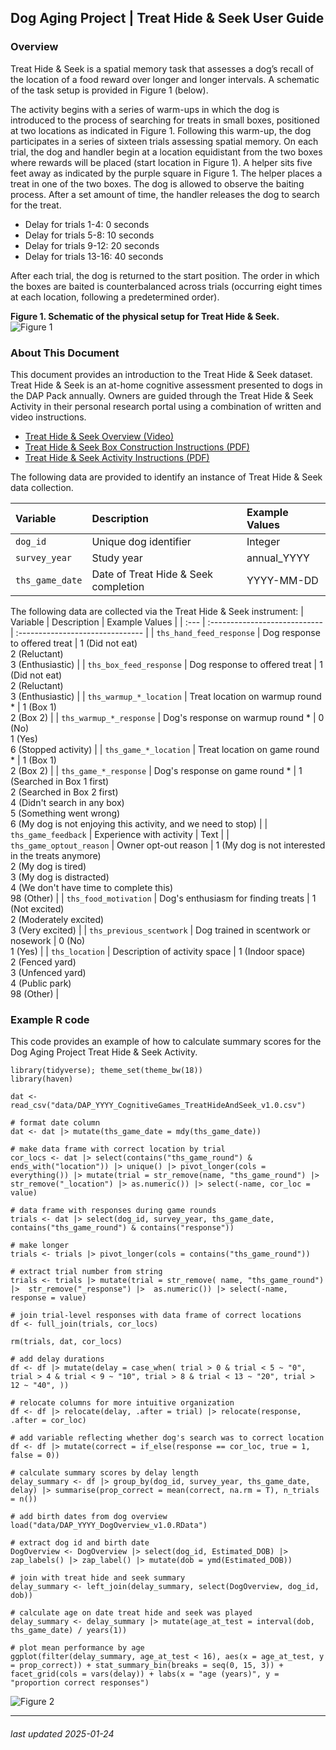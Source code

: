 ## Dog Aging Project | Treat Hide & Seek User Guide

### Overview

Treat Hide & Seek is a spatial memory task that assesses a dog’s recall of the location of a food reward over longer and longer intervals. A schematic of the task setup is provided in Figure 1 (below).

The activity begins with a series of warm-ups in which the dog is introduced to the process of searching for treats in small boxes, positioned at two locations as indicated in Figure 1. Following this warm-up, the dog participates in a series of sixteen trials assessing spatial memory. On each trial, the dog and handler begin at a location equidistant from the two boxes where rewards will be placed (start location in Figure 1). A helper sits five feet away as indicated by the purple square in Figure 1. The helper places a treat in one of the two boxes. The dog is allowed to observe the baiting process. After a set amount of time, the handler releases the dog to search for the treat. 

- Delay for trials 1-4: 0 seconds 
- Delay for trials 5-8:	10 seconds 
- Delay for trials 9-12: 20 seconds 
- Delay for trials 13-16:	40 seconds 

After each trial, the dog is returned to the start position. The order in which the boxes are baited is counterbalanced across trials (occurring eight times at each location, following a predetermined order).

__Figure 1. Schematic of the physical setup for Treat Hide & Seek.__<br>
![Figure 1](ReferenceFiles/THAS_Fig1.JPG)

### About This Document 

This document provides an introduction to the Treat Hide & Seek dataset. Treat Hide & Seek is an at-home cognitive assessment presented to dogs in the DAP Pack annually. Owners are guided through the Treat Hide & Seek Activity in their personal research portal using a combination of written and video instructions.  
- [Treat Hide & Seek Overview (Video)](https://vimeo.com/842997796/97d082dc00?share=copy)
- [Treat Hide & Seek Box Construction Instructions (PDF)](ReferenceFiles/Cognitive_Treat_Hide_and_Seek_Box_Construction_Instructions_THS.pdf)
- [Treat Hide & Seek Activity Instructions (PDF)](ReferenceFiles/Cognitive_Treat_Hide_and_Seek_Activity_Instructions.)

The following data are provided to identify an instance of Treat Hide & Seek data collection.

| Variable      | Description | Example Values |
| :--- | :---------------------------- | :------------------------------- |
| `dog_id`      | Unique dog identifier       | Integer | 
| `survey_year` | Study year | annual_YYYY |
| `ths_game_date` | Date of Treat Hide & Seek completion | YYYY-MM-DD |

The following data are collected via the Treat Hide & Seek instrument:
| Variable      | Description | Example Values |
| :--- | :---------------------------- | :------------------------------- |
| `ths_hand_feed_response`      | Dog response to offered treat | 1 (Did not eat)<br>2 (Reluctant)<br>3 (Enthusiastic) | 
| `ths_box_feed_response` | Dog response to offered treat | 1 (Did not eat)<br>2 (Reluctant)<br>3 (Enthusiastic) | 
| `ths_warmup_*_location` | Treat location on warmup round * | 1 (Box 1)<br>2 (Box 2) |
| `ths_warmup_*_response` | Dog's response on warmup round * | 0 (No)<br>1 (Yes)<br>6 (Stopped activity) |
| `ths_game_*_location` | Treat location on game round * | 1 (Box 1) <br> 2 (Box 2) |
| `ths_game_*_response` | Dog's response on game round * | 1 (Searched in Box 1 first)<br>2 (Searched in Box 2 first)<br>4 (Didn't search in any box)<br>5 (Something went wrong)<br>6 (My dog is not enjoying this activity, and we need to stop) |
| `ths_game_feedback` | Experience with activity | Text | 
| `ths_game_optout_reason` | Owner opt-out reason | 1 (My dog is not interested in the treats anymore)<br>2 (My dog is tired)<br>3 (My dog is distracted)<br>4 (We don't have time to complete this)<br>98 (Other) | 
| `ths_food_motivation` | Dog's enthusiasm for finding treats | 1 (Not excited)<br>2 (Moderately excited)<br>3 (Very excited) | 
| `ths_previous_scentwork` | Dog trained in scentwork or nosework | 0 (No)<br>1 (Yes) |
| `ths_location` | Description of activity space | 1 (Indoor space)<br>2 (Fenced yard)<br>3 (Unfenced yard)<br>4 (Public park)<br>98 (Other) |  

### Example R code

This code provides an example of how to calculate summary scores for the Dog Aging Project Treat Hide & Seek Activity.

`library(tidyverse); theme_set(theme_bw(18))`<br>
`library(haven)`

`dat <- read_csv("data/DAP_YYYY_CognitiveGames_TreatHideAndSeek_v1.0.csv")`<br>

`# format date column`<br>
`dat <- dat |> mutate(ths_game_date = mdy(ths_game_date))`<br>

`# make data frame with correct location by trial`<br>
`cor_locs <- dat |>
  select(contains("ths_game_round") & ends_with("location")) |>
  unique() |>
  pivot_longer(cols = everything()) |>
  mutate(trial = str_remove(name, "ths_game_round") |>
    str_remove("_location") |> as.numeric()) |>
  select(-name, cor_loc = value)`<br>

`# data frame with responses during game rounds`<br>
`trials <- dat |> select(dog_id, survey_year, ths_game_date, contains("ths_game_round") & contains("response"))`<br>

`# make longer`<br>
`trials <- trials |> pivot_longer(cols = contains("ths_game_round"))`<br>

`# extract trial number from string`<br>
`trials <- trials |>
  mutate(trial = str_remove(
    name, "ths_game_round") |> 
      str_remove("_response") |> 
      as.numeric()) |>
  select(-name, response = value)`<br>

`# join trial-level responses with data frame of correct locations`<br>
`df <- full_join(trials, cor_locs)`<br>

`rm(trials, dat, cor_locs)`<br>

`# add delay durations`<br>
`df <- df |> mutate(delay = case_when(
  trial > 0 & trial < 5 ~ "0",
  trial > 4 & trial < 9 ~ "10",
  trial > 8 & trial < 13 ~ "20",
  trial > 12 ~ "40",
))`<br>

`# relocate columns for more intuitive organization`<br>
`df <- df |>
  relocate(delay, .after = trial) |>
  relocate(response, .after = cor_loc)`<br>

`# add variable reflecting whether dog's search was to correct location`<br>
`df <- df |> mutate(correct = if_else(response == cor_loc, true = 1, false = 0))`<br>

`# calculate summary scores by delay length`<br>
`delay_summary <- df |>
  group_by(dog_id, survey_year, ths_game_date, delay) |>
  summarise(prop_correct = mean(correct, na.rm = T), n_trials = n())`<br>

`# add birth dates from dog overview`<br>
`load("data/DAP_YYYY_DogOverview_v1.0.RData")`<br>

`# extract dog id and birth date`<br>
`DogOverview <- DogOverview |>
  select(dog_id, Estimated_DOB) |>
  zap_labels() |>
  zap_label() |>
  mutate(dob = ymd(Estimated_DOB))`<br>

`# join with treat hide and seek summary`<br>
`delay_summary <- left_join(delay_summary, select(DogOverview, dog_id, dob))`<br>

`# calculate age on date treat hide and seek was played`<br>
`delay_summary <- delay_summary |> mutate(age_at_test = interval(dob, ths_game_date) / years(1))`<br>

`# plot mean performance by age`<br>
`ggplot(filter(delay_summary, age_at_test < 16), aes(x = age_at_test, y = prop_correct)) +
  stat_summary_bin(breaks = seq(0, 15, 3)) +
  facet_grid(cols = vars(delay)) +
  labs(x = "age (years)", y = "proportion correct responses")`<br>

![Figure 2](ReferenceFiles/THAS_x_age.jpeg)
*** 

###### *last updated 2025-01-24*